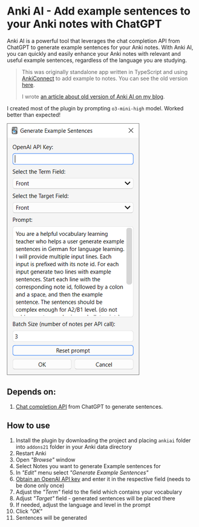 # Anki AI - Add example sentences to your Anki notes with ChatGPT

Anki AI is a powerful tool that leverages the chat completion API from ChatGPT to generate example sentences for your Anki notes. With Anki AI, you can quickly and easily enhance your Anki notes with relevant and useful example sentences, regardless of the language you are studying.

> This was originally standalone app written in TypeScript and using [AnkiConnect](https://github.com/FooSoft/anki-connect) to add example to notes. You can see the old version [here](https://github.com/mhujer/ankiai/tree/last-typescript-version).
> 
> I wrote [an article about old version of Anki AI on my blog](https://blog.martinhujer.cz/anki-ai-example-sentences-for-anki-with-chat-gpt/).

I created most of the plugin by prompting `o3-mini-high` model. Worked better than expected!

![Anki AI screenshot](ankiai-screenshot.png)

## Depends on:
1. [Chat completion API](https://platform.openai.com/docs/guides/chat) from ChatGPT to generate sentences.

## How to use

1. Install the plugin by downloading the project and placing `ankiai` folder into `addons21` folder in your Anki data directory
2. Restart Anki
3. Open _"Browse"_ window
4. Select Notes you want to generate Example sentences for
5. In _"Edit"_ menu select _"Generate Example Sentences"_
6. [Obtain an OpenAI API key](https://platform.openai.com/account/api-keys) and enter it in the respective field (needs to be done only once)
7. Adjust the _"Term"_ field to the field which contains your vocabulary
8. Adjust _"Target"_ field - generated sentences will be placed there
9. If needed, adjust the language and level in the prompt
10. Click _"OK"_
11. Sentences will be generated

